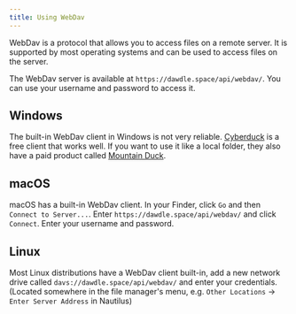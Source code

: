 ```yaml
---
title: Using WebDav
---
```


WebDav is a protocol that allows you to access files on a remote server. It is
supported by most operating systems and can be used to access files on the
server.

The WebDav server is available at `https://dawdle.space/api/webdav/`. You can use your username and password to access it.

## Windows

The built-in WebDav client in Windows is not very reliable.
[Cyberduck](https://cyberduck.io/) is a free client that works well. If you
want to use it like a local folder, they also have a paid product called
[Mountain Duck](https://mountainduck.io/).

## macOS

macOS has a built-in WebDav client. In your Finder, click `Go` and then `Connect to Server...`. Enter
`https://dawdle.space/api/webdav/` and click `Connect`. Enter your username and password.

## Linux

Most Linux distributions have a WebDav client built-in, add a new network drive called `davs://dawdle.space/api/webdav/` and enter your credentials. (Located somewhere in the file manager's menu, e.g. `Other Locations` -> `Enter Server Address` in Nautilus)
